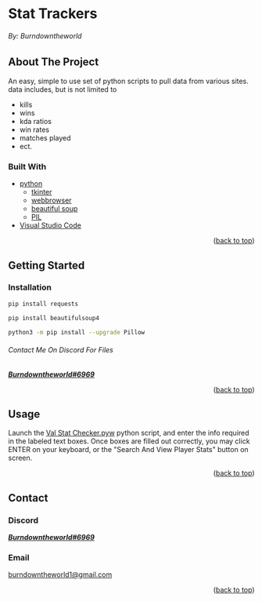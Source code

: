 # Stat Trackers
###### By: Burndowntheworld

## About The Project

An easy, simple to use set of python scripts to pull data from various sites. data includes, but is not limited to
- kills
- wins
- kda ratios
- win rates
- matches played
- ect.

### Built With

* [python](https://www.python.org/)
  * [tkinter](https://docs.python.org/3/library/tkinter.html)
  * [webbrowser](https://docs.python.org/3/library/webbrowser.html)
  * [beautiful soup](https://pypi.org/project/beautifulsoup4/)
  * [PIL](https://pillow.readthedocs.io/en/stable/)
* [Visual Studio Code](https://code.visualstudio.com/)

<p align="right">(<a href="#top">back to top</a>)</p>

## Getting Started

### Installation 

```bash
pip install requests
```

```bash
pip install beautifulsoup4
```

```bash
python3 -m pip install --upgrade Pillow
```

###### Contact Me On Discord For Files

[***Burndowntheworld#6969***](https://discord.com/channels/@me/680456272650436675)

<p align="right">(<a href="#top">back to top</a>)</p>

## Usage

Launch the [Val Stat Checker.pyw](val_stat_tracker.pyw) python script, and enter the info required in the labeled text boxes. Once boxes are filled out correctly, you may click ENTER on your keyboard, or the "Search And View Player Stats" button on screen.


<p align="right">(<a href="#top">back to top</a>)</p>

## Contact

### Discord
[***Burndowntheworld#6969***](https://discord.com/channels/@me/680456272650436675)
### Email
burndowntheworld1@gmail.com

<p align="right">(<a href="#top">back to top</a>)</p>
